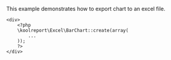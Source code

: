 This example demonstrates how to export chart to an excel file.

```
<div>
    <?php
    \koolreport\Excel\BarChart::create(array(
        ...
    ));
    ?>
</div>
```